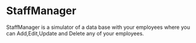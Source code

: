 # StaffManager
StaffManager is a simulator of a data base with your employees where you can Add,Edit,Update and Delete any of your employees.
